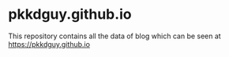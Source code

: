 # pkkdguy.github.io

This repository contains all the data of blog which can be seen at https://pkkdguy.github.io
